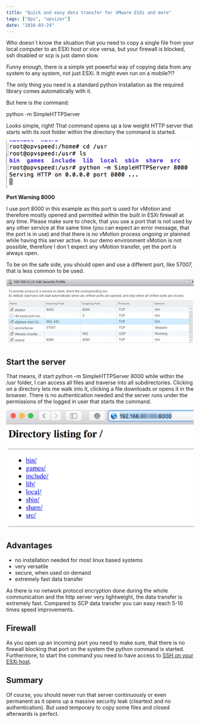```yaml
---
title: "Quick and easy data transfer for VMware ESXi and more"
tags: ["Ops", "opvizor"]
date: "2016-03-24"
---
```


Who doesn´t know the situation that you need to copy a single file from your local computer to an ESXi host or vice versa, but your firewall is blocked, ssh disabled or scp is just damn slow.

Funny enough, there is a simple yet powerful way of copying data from any system to any system, not just ESXi. It might even run on a mobile?!?

The only thing you need is a standard python installation as the required library comes automatically with it.

But here is the command: 

python -m SimpleHTTPServer <Port>

Looks simple, right! That command opens up a low weight HTTP server that starts with its root folder within the directory the command is started. 

![data transfer for VMware ESXi - start HTTP server](/images/blog/start_python_server.png)

**Port Warning 8000**

I use port 8000 in this example as this port is used for vMotion and therefore mostly opened and permitted within the built in ESXi firewall at any time. Please make sure to check, that you use a port that is not used by any other service at the same time (you can expect an error message, that the port is in use) and that there is no vMotion process ongoing or planned while having this server active. In our demo environment vMotion is not possible, therefore I don´t expect any vMotion transfer, yet the port is always open.

To be on the safe side, you should open and use a different port, like 57007, that is less common to be used.

![Firewall ESXi](/images/blog/port_esxi.png)

## Start the server

That means, if start python -m SimpleHTTPServer 8000 while within the /usr folder, I can access all files and traverse into all subdirectories. Clicking on a directory lets me walk into it, clicking a file downloads or opens it in the browser. There is no authentication needed and the server runs under the permissions of the logged in user that starts the command.

![Access filesystem using HTTP Server](/images/blog/access_http_server-1.png)

## Advantages

- no installation needed for most linux based systems
- very versatile
- secure, when used on demand
- extremely fast data transfer

As there is no network protocol encryption done during the whole communication and the http server very lightweight, the data transfer is extremely fast. Compared to SCP data transfer you can easy reach 5-10 times speed improvements.

## Firewall

As you open up an incoming port you need to make sure, that there is no firewall blocking that port on the system the python command is started. Furthermore, to start the command you need to have access to [SSH on your ESXi host](https://kb.vmware.com/selfservice/microsites/search.do?language=en_US&cmd=displayKC&externalId=2004746).

## Summary

Of course, you should never run that server continuously or even permanent as it opens up a massive security leak (cleartext and no authentication). But used temporary to copy some files and closed afterwards is perfect.
